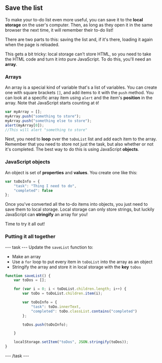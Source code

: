 ## Save the list
To make your to-do list even more useful, you can save it to the **local storage** on the user's computer. Then, as long as they open it in the same browser the next time, it will remember their to-do list!

There are two parts to this: saving the list and, if it's there, loading it again when the page is reloaded.

This gets a bit tricky: local storage can't store HTML, so you need to take the HTML code and turn it into pure JavaScript. To do this, you'll need an **array**.

### Arrays
An array is a special kind of variable that's a list of variables. You can create one with square brackets `[]`, and add items to it with the `push` method. You can look at a specific array item using `alert` and the item's **position** in the array. Note that JavaScript starts counting at `0`!

```JavaScript
var myArray = [];
myArray.push("something to store");
myArray.push("something else to store");
alert(myArray[0]);
//This will alert "something to store"
```

Next, you need to **loop** over the `toDoList` list and add each item to the array. Remember that you need to store not just the task, but also whether or not it's completed. The best way to do this is using JavaScript **objects**. 

### JavaScript objects
An object is set of **properties** and **values**. You create one like this:

```JavaScript
var toDoInfo = {
    "task": "Thing I need to do",
    "completed": false
};
```

Once you've converted all the to-do items into objects, you just need to save them to local storage. Local storage can only store strings, but luckily JavaScript can **stringify** an array for you!

Time to try it all out!

### Putting it all together
--- task ---
Update the `saveList` function to:
  - Make an array
  - Use a `for` loop to put every item in `toDoList` into the array as an object 
  - Stringify the array and store it in local storage with the **key** `toDos`

```JavaScript
function saveList() {
    var toDos = [];

    for (var i = 0; i < toDoList.children.length; i++) {
        var toDo = toDoList.children.item(i);

        var toDoInfo = {
            "task": toDo.innerText,
            "completed": toDo.classList.contains("completed")
        };

        toDos.push(toDoInfo);

    }

    localStorage.setItem("toDos", JSON.stringify(toDos));
}
```
--- /task ---
